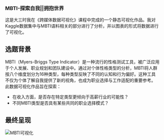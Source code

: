 ### MBTI-探索自我||拥抱世界

这是大三时我在《跨媒体数据可视化》课程中完成的一个静态可视化作品。我对Kaggle数据集中与MBTI语料相关的部分进行了分析，并以图表的形式将数据进行了可视化。

## 选题背景

MBTI（Myers-Briggs Type Indicator）是一种流行的性格测试工具，被广泛应用于个人发展、职业规划和团队建设中。通过对个体性格类型的分析，MBTI将人群按八个维度划分为16种类型，每种类型反映了不同的认知和行为偏好。这种工具不仅为个体了解自我提供了新的视角，也成为职业选择与工作适配的重要参考。
此数据可视化作品旨在探索：
- 在收入方面，是否存在特定类型更倾向于高薪行业的可能性？
- 不同MBTI类型是否具有某些共同的职业选择模式？


## 最终呈现

![MBTI可视化](../assets/季节性分析上.png)
